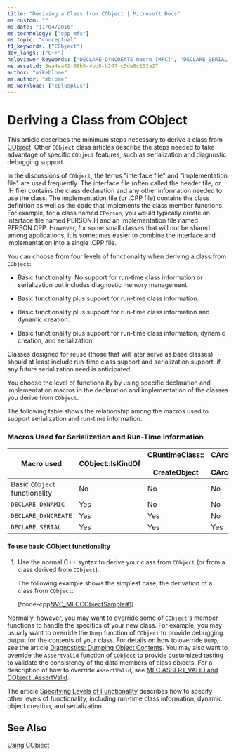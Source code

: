 ```yaml
---
title: "Deriving a Class from CObject | Microsoft Docs"
ms.custom: ""
ms.date: "11/04/2016"
ms.technology: ["cpp-mfc"]
ms.topic: "conceptual"
f1_keywords: ["CObject"]
dev_langs: ["C++"]
helpviewer_keywords: ["DECLARE_DYNCREATE macro [MFC]", "DECLARE_SERIAL macro [MFC]", "macros [MFC], serialization", "serialization [MFC], macros", "DECLARE_DYNAMIC macro [MFC]", "derived classes [MFC], from CObject", "CObject class [MFC], deriving serializable classes", "CObject class [MFC], deriving from"]
ms.assetid: 5ea4ea41-08b5-4bd8-b247-c5de8c152a27
author: "mikeblome"
ms.author: "mblome"
ms.workload: ["cplusplus"]
---
```

# Deriving a Class from CObject
This article describes the minimum steps necessary to derive a class from [CObject](../mfc/reference/cobject-class.md). Other `CObject` class articles describe the steps needed to take advantage of specific `CObject` features, such as serialization and diagnostic debugging support.  
  
 In the discussions of `CObject`, the terms "interface file" and "implementation file" are used frequently. The interface file (often called the header file, or .H file) contains the class declaration and any other information needed to use the class. The implementation file (or .CPP file) contains the class definition as well as the code that implements the class member functions. For example, for a class named `CPerson`, you would typically create an interface file named PERSON.H and an implementation file named PERSON.CPP. However, for some small classes that will not be shared among applications, it is sometimes easier to combine the interface and implementation into a single .CPP file.  
  
 You can choose from four levels of functionality when deriving a class from `CObject`:  
  
-   Basic functionality: No support for run-time class information or serialization but includes diagnostic memory management.  
  
-   Basic functionality plus support for run-time class information.  
  
-   Basic functionality plus support for run-time class information and dynamic creation.  
  
-   Basic functionality plus support for run-time class information, dynamic creation, and serialization.  
  
 Classes designed for reuse (those that will later serve as base classes) should at least include run-time class support and serialization support, if any future serialization need is anticipated.  
  
 You choose the level of functionality by using specific declaration and implementation macros in the declaration and implementation of the classes you derive from `CObject`.  
  
 The following table shows the relationship among the macros used to support serialization and run-time information.  
  
### Macros Used for Serialization and Run-Time Information  
  
|Macro used|CObject::IsKindOf|CRuntimeClass::<br /><br /> CreateObject|CArchive::operator>><br /><br /> CArchive::operator<<|  
|----------------|-----------------------|--------------------------------------|-------------------------------------------------------|  
|Basic `CObject` functionality|No|No|No|  
|`DECLARE_DYNAMIC`|Yes|No|No|  
|`DECLARE_DYNCREATE`|Yes|Yes|No|  
|`DECLARE_SERIAL`|Yes|Yes|Yes|  
  
#### To use basic CObject functionality  
  
1.  Use the normal C++ syntax to derive your class from `CObject` (or from a class derived from `CObject`).  
  
     The following example shows the simplest case, the derivation of a class from `CObject`:  
  
     [!code-cpp[NVC_MFCCObjectSample#1](../mfc/codesnippet/cpp/deriving-a-class-from-cobject_1.h)]  
  
 Normally, however, you may want to override some of `CObject`'s member functions to handle the specifics of your new class. For example, you may usually want to override the `Dump` function of `CObject` to provide debugging output for the contents of your class. For details on how to override `Dump`, see the article [Diagnostics: Dumping Object Contents](/previous-versions/visualstudio/visual-studio-2010/sc15kz85\(v=vs.100\)). You may also want to override the `AssertValid` function of `CObject` to provide customized testing to validate the consistency of the data members of class objects. For a description of how to override `AssertValid`, see [MFC ASSERT_VALID and CObject::AssertValid](/previous-versions/visualstudio/visual-studio-2010/38z04tfa\(v=vs.100\)).  
  
 The article [Specifying Levels of Functionality](../mfc/specifying-levels-of-functionality.md) describes how to specify other levels of functionality, including run-time class information, dynamic object creation, and serialization.  
  
## See Also  
 [Using CObject](../mfc/using-cobject.md)

